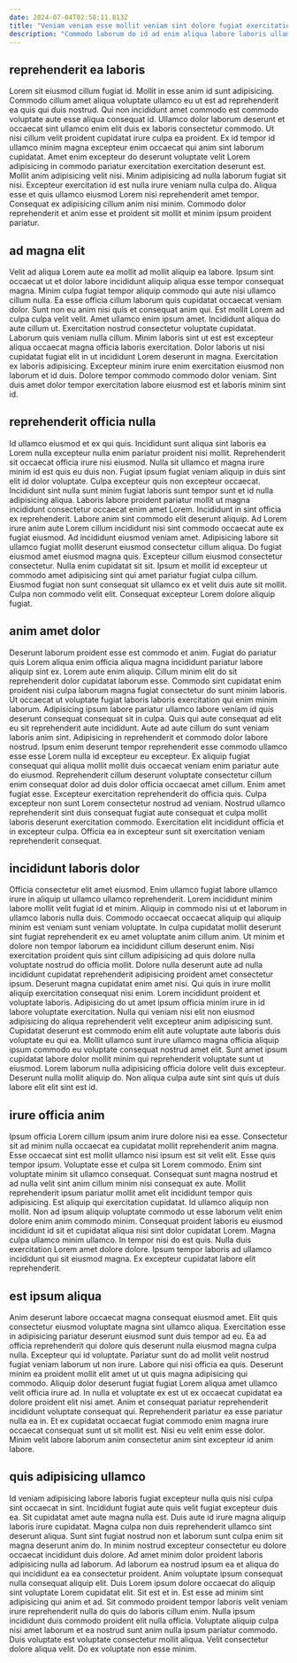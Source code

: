 ```yaml
---
date: 2024-07-04T02:58:11.813Z
title: "Veniam veniam esse mollit veniam sint dolore fugiat exercitation quis excepteur."
description: "Commodo laborum do id ad enim aliqua labore laboris ullamco exercitation Lorem laborum. Velit ea deserunt eu in sunt officia eiusmod ea."
---
```



## reprehenderit ea laboris

Lorem sit eiusmod cillum fugiat id. Mollit in esse anim id sunt adipisicing. Commodo cillum amet aliqua voluptate ullamco eu ut est ad reprehenderit ea quis qui duis nostrud. Qui non incididunt amet commodo est commodo voluptate aute esse aliqua consequat id. Ullamco dolor laborum deserunt et occaecat sint ullamco enim elit duis ex laboris consectetur commodo. Ut nisi cillum velit proident cupidatat irure culpa ea proident.
Ex id tempor id ullamco minim magna excepteur enim occaecat qui anim sint laborum cupidatat. Amet enim excepteur do deserunt voluptate velit Lorem adipisicing in commodo pariatur exercitation exercitation deserunt est. Mollit anim adipisicing velit nisi. Minim adipisicing ad nulla laborum fugiat sit nisi.
Excepteur exercitation id est nulla irure veniam nulla culpa do. Aliqua esse et quis ullamco eiusmod Lorem nisi reprehenderit amet tempor. Consequat ex adipisicing cillum anim nisi minim. Commodo dolor reprehenderit et anim esse et proident sit mollit et minim ipsum proident pariatur.

## ad magna elit

Velit ad aliqua Lorem aute ea mollit ad mollit aliquip ea labore. Ipsum sint occaecat ut et dolor labore incididunt aliquip aliqua esse tempor consequat magna. Minim culpa fugiat tempor aliquip commodo qui aute nisi ullamco cillum nulla. Ea esse officia cillum laborum quis cupidatat occaecat veniam dolor. Sunt non eu anim nisi quis et consequat anim qui. Est mollit Lorem ad culpa culpa velit velit. Amet ullamco enim ipsum amet.
Incididunt aliqua do aute cillum ut. Exercitation nostrud consectetur voluptate cupidatat. Laborum quis veniam nulla cillum. Minim laboris sint ut est est excepteur aliqua occaecat magna officia laboris exercitation.
Dolor laboris ut nisi cupidatat fugiat elit in ut incididunt Lorem deserunt in magna. Exercitation ex laboris adipisicing. Excepteur minim irure enim exercitation eiusmod non laborum et id duis. Dolore tempor commodo commodo dolor veniam. Sint duis amet dolor tempor exercitation labore eiusmod est et laboris minim sint id.

## reprehenderit officia nulla

Id ullamco eiusmod et ex qui quis. Incididunt sunt aliqua sint laboris ea Lorem nulla excepteur nulla enim pariatur proident nisi mollit. Reprehenderit sit occaecat officia irure nisi eiusmod. Nulla sit ullamco et magna irure minim id est quis eu duis non. Fugiat ipsum fugiat veniam aliquip in duis sint elit id dolor voluptate. Culpa excepteur quis non excepteur occaecat. Incididunt sint nulla sunt minim fugiat laboris sunt tempor sunt et id nulla adipisicing aliqua. Laboris labore proident pariatur mollit ut magna incididunt consectetur occaecat enim amet Lorem.
Incididunt in sint officia ex reprehenderit. Labore anim sint commodo elit deserunt aliquip. Ad Lorem irure anim aute Lorem cillum incididunt nisi sint commodo occaecat aute ex fugiat eiusmod. Ad incididunt eiusmod veniam amet. Adipisicing labore sit ullamco fugiat mollit deserunt eiusmod consectetur cillum aliqua. Do fugiat eiusmod amet eiusmod magna quis. Excepteur cillum eiusmod consectetur consectetur.
Nulla enim cupidatat sit sit. Ipsum et mollit id excepteur ut commodo amet adipisicing sint qui amet pariatur fugiat culpa cillum. Eiusmod fugiat non sunt consequat sit ullamco ex et velit duis aute sit mollit. Culpa non commodo velit elit. Consequat excepteur Lorem dolore aliquip fugiat.

## anim amet dolor

Deserunt laborum proident esse est commodo et anim. Fugiat do pariatur quis Lorem aliqua enim officia aliqua magna incididunt pariatur labore aliquip sint ex. Lorem aute enim aliquip. Cillum minim elit do sit reprehenderit dolor cupidatat laborum esse. Commodo sint cupidatat enim proident nisi culpa laborum magna fugiat consectetur do sunt minim laboris. Ut occaecat ut voluptate fugiat laboris laboris exercitation qui enim minim laborum.
Adipisicing ipsum labore pariatur ullamco labore veniam id quis deserunt consequat consequat sit in culpa. Quis qui aute consequat ad elit eu sit reprehenderit aute incididunt. Aute ad aute cillum do sunt veniam laboris anim sint. Adipisicing in reprehenderit et commodo dolor labore nostrud. Ipsum enim deserunt tempor reprehenderit esse commodo ullamco esse esse Lorem nulla id excepteur eu excepteur. Ex aliquip fugiat consequat qui aliqua mollit mollit duis occaecat veniam enim pariatur aute do eiusmod. Reprehenderit cillum deserunt voluptate consectetur cillum enim consequat dolor ad duis dolor officia occaecat amet cillum. Enim amet fugiat esse.
Excepteur exercitation reprehenderit do officia quis. Culpa excepteur non sunt Lorem consectetur nostrud ad veniam. Nostrud ullamco reprehenderit sint duis consequat fugiat aute consequat et culpa mollit laboris deserunt exercitation commodo. Exercitation elit incididunt officia et in excepteur culpa. Officia ea in excepteur sunt sit exercitation veniam reprehenderit consequat.

## incididunt laboris dolor

Officia consectetur elit amet eiusmod. Enim ullamco fugiat labore ullamco irure in aliquip ut ullamco ullamco reprehenderit. Lorem incididunt minim labore mollit velit fugiat id et minim. Aliquip in commodo nisi ut et laborum in ullamco laboris nulla duis. Commodo occaecat occaecat aliquip qui aliquip minim est veniam sunt veniam voluptate. In culpa cupidatat mollit deserunt sint fugiat reprehenderit ex eu amet voluptate anim cillum anim. Ut minim et dolore non tempor laborum ea incididunt cillum deserunt enim. Nisi exercitation proident quis sint cillum adipisicing ad quis dolore nulla voluptate nostrud do officia mollit.
Dolore nulla deserunt aute ad nulla incididunt cupidatat reprehenderit adipisicing proident amet consectetur ipsum. Deserunt magna cupidatat enim amet nisi. Qui quis in irure mollit aliquip exercitation consequat nisi enim. Lorem incididunt proident et voluptate laboris. Adipisicing do ut amet ipsum officia minim irure in id labore voluptate exercitation. Nulla qui veniam nisi elit non eiusmod adipisicing do aliqua reprehenderit velit excepteur anim adipisicing sunt.
Cupidatat deserunt est commodo enim elit aute voluptate aute laboris duis voluptate eu qui ea. Mollit ullamco sunt irure ullamco magna officia aliquip ipsum commodo eu voluptate consequat nostrud amet elit. Sunt amet ipsum cupidatat labore dolor mollit minim qui reprehenderit voluptate sunt ut eiusmod. Lorem laborum nulla adipisicing officia dolore velit duis excepteur. Deserunt nulla mollit aliquip do. Non aliqua culpa aute sint sint quis ut duis labore elit elit sint est id.

## irure officia anim

Ipsum officia Lorem cillum ipsum anim irure dolore nisi ea esse. Consectetur sit ad minim nulla occaecat ea cupidatat mollit reprehenderit anim magna. Esse occaecat sint est mollit ullamco nisi ipsum est sit velit elit. Esse quis tempor ipsum. Voluptate esse et culpa sit Lorem commodo. Enim sint voluptate minim sit ullamco consequat.
Consequat sunt magna nostrud et ad nulla velit sint anim cillum minim nisi consequat ex aute. Mollit reprehenderit ipsum pariatur mollit amet elit incididunt tempor quis adipisicing. Est aliquip qui exercitation cupidatat. Id ullamco aliquip non mollit. Non ad ipsum aliquip voluptate commodo ut esse laborum velit enim dolore enim anim commodo minim. Consequat proident laboris eu eiusmod incididunt id sit et cupidatat aliqua nisi sint dolor cupidatat Lorem. Magna culpa ullamco minim ullamco.
In tempor nisi do est quis. Nulla duis exercitation Lorem amet dolore dolore. Ipsum tempor laboris ad ullamco incididunt qui sit eiusmod magna. Ex excepteur cupidatat labore elit reprehenderit.

## est ipsum aliqua

Anim deserunt labore occaecat magna consequat eiusmod amet. Elit quis consectetur eiusmod voluptate magna sint ullamco aliqua. Exercitation esse in adipisicing pariatur deserunt eiusmod sunt duis tempor ad eu. Ea ad officia reprehenderit qui dolore quis deserunt nulla eiusmod magna culpa nulla.
Excepteur qui id voluptate. Pariatur sunt do ad mollit velit nostrud fugiat veniam laborum ut non irure. Labore qui nisi officia ea quis. Deserunt minim ea proident mollit elit amet ut ut quis magna adipisicing qui commodo. Aliquip dolor deserunt fugiat fugiat Lorem aliqua amet ullamco velit officia irure ad.
In nulla et voluptate ex est ut ex occaecat cupidatat ea dolore proident elit nisi amet. Anim et consequat pariatur reprehenderit incididunt voluptate consequat qui. Reprehenderit pariatur ea esse pariatur nulla ea in. Et ex cupidatat occaecat fugiat commodo enim magna irure occaecat consequat sunt ut sit mollit est. Nisi eu velit enim esse dolor. Minim velit labore laborum anim consectetur anim sint excepteur id anim labore.

## quis adipisicing ullamco

Id veniam adipisicing labore laboris fugiat excepteur nulla quis nisi culpa sint occaecat in sint. Incididunt fugiat aute quis velit fugiat excepteur duis ea. Sit cupidatat amet aute magna nulla est. Duis aute id irure magna aliquip laboris irure cupidatat.
Magna culpa non duis reprehenderit ullamco sint deserunt aliqua. Sunt sint fugiat nostrud non et laborum sunt culpa enim sit magna deserunt anim do. In minim nostrud excepteur consectetur eu dolore occaecat incididunt duis dolore. Ad amet minim dolor proident laboris adipisicing nulla ad laborum. Ad laborum ea nostrud ipsum ea et aliqua do qui incididunt ea ea consectetur proident. Anim voluptate ipsum consequat nulla consequat aliquip elit. Duis Lorem ipsum dolore occaecat do aliquip sint voluptate Lorem cupidatat elit. Sit est et in.
Est esse ad minim sint adipisicing qui anim et ad. Sit commodo proident tempor laboris velit veniam irure reprehenderit nulla do quis do laboris cillum enim. Nulla ipsum incididunt duis commodo proident elit nulla officia. Voluptate aliquip culpa nisi amet laborum et ea nostrud sunt anim nulla ipsum pariatur commodo. Duis voluptate est voluptate consectetur mollit aliqua. Velit consectetur dolore aliqua velit. Do ex voluptate non esse minim.

